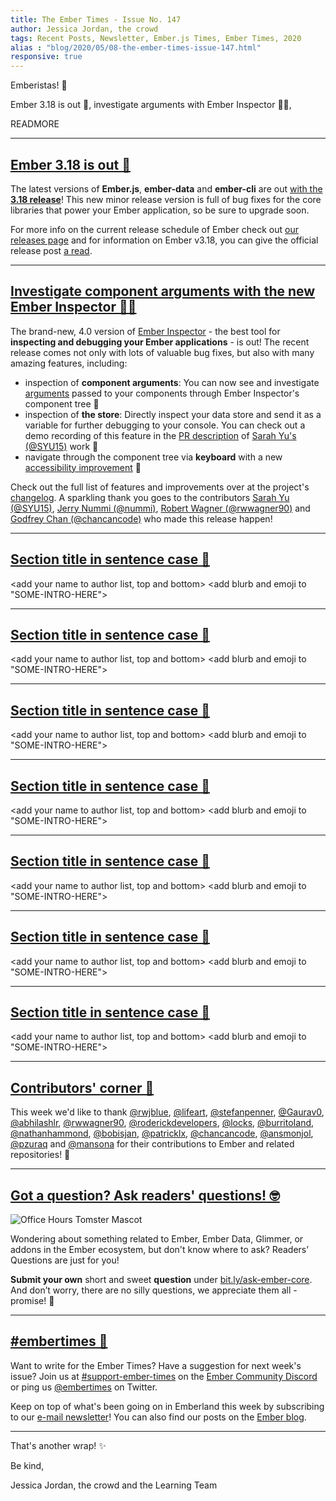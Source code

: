 ```yaml
---
title: The Ember Times - Issue No. 147
author: Jessica Jordan, the crowd
tags: Recent Posts, Newsletter, Ember.js Times, Ember Times, 2020
alias : "blog/2020/05/08-the-ember-times-issue-147.html"
responsive: true
---
```


<SAYING-HELLO-IN-YOUR-FAVORITE-LANGUAGE> Emberistas! 🐹

<SOME-INTRO-HERE-TO-KEEP-THEM-SUBSCRIBERS-READING>
Ember 3.18 is out 🎉,
investigate arguments with Ember Inspector 🕵️‍♀️,

READMORE

---

## [Ember 3.18 is out 🎉](https://blog.emberjs.com/2020/05/05/ember-3-18-released.html)

The latest versions of **Ember.js**, **ember-data** and **ember-cli** are out [with the **3.18 release**](https://blog.emberjs.com/2020/05/05/ember-3-18-released.html)!
This new minor release version is full of bug fixes for the core libraries that power your Ember application, so be sure to upgrade soon.

For more info on the current release schedule of Ember check out [our releases page](https://emberjs.com/releases/) and for information on Ember v3.18, you can give the official release post [a read](https://blog.emberjs.com/2020/05/05/ember-3-18-released.html).

---

## [Investigate component arguments with the new Ember Inspector 🕵️‍♀️](https://twitter.com/chancancode/status/1258514680256987136)

The brand-new, 4.0 version of [Ember Inspector](https://guides.emberjs.com/release/ember-inspector/) - the best tool for **inspecting and debugging your Ember applications** - is out! The recent release comes not only with lots of valuable bug fixes, but also with many amazing features, including:

- inspection of **component arguments**: You can now see and investigate [arguments](https://emberjs.github.io/rfcs/0311-angle-bracket-invocation.html#arguments) passed to your components through Ember Inspector's component tree 🌳
- inspection of **the store**: Directly inspect your data store and send it as a variable for further debugging to your console. You can check out a demo recording of this feature in the [PR description](https://github.com/emberjs/ember-inspector/pull/1163) of [Sarah Yu's (@SYU15)](https://github.com/SYU15) work 🏬
- navigate through the component tree via **keyboard** with a new [accessibility improvement](https://github.com/emberjs/ember-inspector/pull/1153) 🎹

Check out the full list of features and improvements over at the project's [changelog](https://github.com/emberjs/ember-inspector/blob/v4.0.1/CHANGELOG.md#v400-2020-05-06). A sparkling thank you goes to the contributors [Sarah Yu (@SYU15)](https://github.com/SYU15), [Jerry Nummi (@nummi)](https://github.com/nummi), [Robert Wagner (@rwwagner90)](https://github.com/rwwagner90) and [Godfrey Chan (@chancancode)](https://github.com/chancancode) who made this release happen!

---

## [Section title in sentence case 🐹](section-url)

<change section title emoji>
<consider adding some bold to your paragraph>
<please include link to external article/repo/etc in paragraph / body text, not just header title above>

<add your name to author list, top and bottom>
<add blurb and emoji to "SOME-INTRO-HERE">

---

## [Section title in sentence case 🐹](section-url)

<change section title emoji>
<consider adding some bold to your paragraph>
<please include link to external article/repo/etc in paragraph / body text, not just header title above>

<add your name to author list, top and bottom>
<add blurb and emoji to "SOME-INTRO-HERE">

---

## [Section title in sentence case 🐹](section-url)

<change section title emoji>
<consider adding some bold to your paragraph>
<please include link to external article/repo/etc in paragraph / body text, not just header title above>

<add your name to author list, top and bottom>
<add blurb and emoji to "SOME-INTRO-HERE">

---

## [Section title in sentence case 🐹](section-url)

<change section title emoji>
<consider adding some bold to your paragraph>
<please include link to external article/repo/etc in paragraph / body text, not just header title above>

<add your name to author list, top and bottom>
<add blurb and emoji to "SOME-INTRO-HERE">

---

## [Section title in sentence case 🐹](section-url)

<change section title emoji>
<consider adding some bold to your paragraph>
<please include link to external article/repo/etc in paragraph / body text, not just header title above>

<add your name to author list, top and bottom>
<add blurb and emoji to "SOME-INTRO-HERE">

---

## [Section title in sentence case 🐹](section-url)

<change section title emoji>
<consider adding some bold to your paragraph>
<please include link to external article/repo/etc in paragraph / body text, not just header title above>

<add your name to author list, top and bottom>
<add blurb and emoji to "SOME-INTRO-HERE">

---

## [Section title in sentence case 🐹](section-url)

<change section title emoji>
<consider adding some bold to your paragraph>
<please include link to external article/repo/etc in paragraph / body text, not just header title above>

<add your name to author list, top and bottom>
<add blurb and emoji to "SOME-INTRO-HERE">

---

## [Contributors' corner 👏](https://guides.emberjs.com/release/contributing/repositories/)

<p>This week we'd like to thank <a href="https://github.com/rwjblue" target="gh-user">@rwjblue</a>, <a href="https://github.com/lifeart" target="gh-user">@lifeart</a>, <a href="https://github.com/stefanpenner" target="gh-user">@stefanpenner</a>, <a href="https://github.com/Gaurav0" target="gh-user">@Gaurav0</a>, <a href="https://github.com/abhilashlr" target="gh-user">@abhilashlr</a>, <a href="https://github.com/rwwagner90" target="gh-user">@rwwagner90</a>, <a href="https://github.com/roderickdevelopers" target="gh-user">@roderickdevelopers</a>, <a href="https://github.com/locks" target="gh-user">@locks</a>, <a href="https://github.com/burritoIand" target="gh-user">@burritoIand</a>, <a href="https://github.com/nathanhammond" target="gh-user">@nathanhammond</a>, <a href="https://github.com/bobisjan" target="gh-user">@bobisjan</a>, <a href="https://github.com/patricklx" target="gh-user">@patricklx</a>, <a href="https://github.com/chancancode" target="gh-user">@chancancode</a>, <a href="https://github.com/ansmonjol" target="gh-user">@ansmonjol</a>, <a href="https://github.com/pzuraq" target="gh-user">@pzuraq</a> and <a href="https://github.com/mansona" target="gh-user">@mansona</a>  for their contributions to Ember and related repositories! 💖</p>

---

## [Got a question? Ask readers' questions! 🤓](https://docs.google.com/forms/d/e/1FAIpQLScqu7Lw_9cIkRtAiXKitgkAo4xX_pV1pdCfMJgIr6Py1V-9Og/viewform)

<div class="blog-row">
  <img class="float-right small transparent padded" alt="Office Hours Tomster Mascot" title="Readers' Questions" src="/images/tomsters/officehours.png" />

  <p>Wondering about something related to Ember, Ember Data, Glimmer, or addons in the Ember ecosystem, but don't know where to ask? Readers’ Questions are just for you!</p>

  <p><strong>Submit your own</strong> short and sweet <strong>question</strong> under <a href="https://bit.ly/ask-ember-core" target="rq">bit.ly/ask-ember-core</a>. And don’t worry, there are no silly questions, we appreciate them all - promise! 🤞</p>
</div>

---

## [#embertimes 📰](https://blog.emberjs.com/tags/newsletter.html)

Want to write for the Ember Times? Have a suggestion for next week's issue? Join us at [#support-ember-times](https://discordapp.com/channels/480462759797063690/485450546887786506) on the [Ember Community Discord](https://discordapp.com/invite/zT3asNS) or ping us [@embertimes](https://twitter.com/embertimes) on Twitter.

Keep on top of what's been going on in Emberland this week by subscribing to our [e-mail newsletter](https://the-emberjs-times.ongoodbits.com/)! You can also find our posts on the [Ember blog](https://emberjs.com/blog/tags/newsletter.html).

---

That's another wrap! ✨

Be kind,

Jessica Jordan, the crowd and the Learning Team
